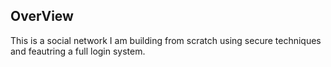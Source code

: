## OverView
This is a social network I  am building from scratch using secure techniques and feautring a full login system.
